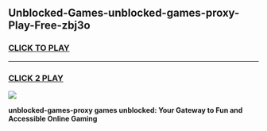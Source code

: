 
## Unblocked-Games-unblocked-games-proxy-Play-Free-zbj3o
<h3>
<a href="https://premium76.site?title=unblocked-games-proxy&ref=21A">CLICK TO PLAY</a></h3>
<hr>

<h3>
<a href="https://premium76.site?title=unblocked-games-proxy&ref=21A">CLICK 2 PLAY</a>
  
</h3>

<a href="https://premium76.site?title=unblocked-games-proxy&ref=21A"><img src="https://clearcache.store/games.png"></a>


**unblocked-games-proxy games unblocked: Your Gateway to Fun and Accessible Online Gaming**
